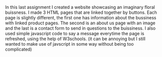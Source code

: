 In this last assignment I created a website showcasing an imaginary floral buissness. I made 3 HTML pages that are linked together by buttons. Each page is slightly different, the first one has information about the bussiness with linked product pages. The second is an about us page with an image and the last is a contact form to send in questions to the buissiness. I also used simple javascript code to say a message everytime the page is refreshed, using the help of W3schools. (it can be annoying but I still wanted to make use of javscript in some way without being too complicated)